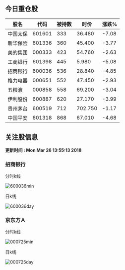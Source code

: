 
## 今日重仓股 

|股名|代码|被持数|时价|涨跌%|
|---|---|---|---|---|
|中国太保|601601|333|36.480|-7.08|
|新华保险|601336|360|45.400|-3.77|
|美的集团|000333|423|54.760|-2.63|
|工商银行|601398|445|5.980|-5.08|
|招商银行|600036|536|28.840|-4.85|
|格力电器|000651|552|47.450|-2.93|
|五粮液|000858|558|69.200|-3.04|
|伊利股份|600887|620|27.170|-3.99|
|贵州茅台|600519|712|702.750|-1.17|
|中国平安|601318|868|67.010|-4.68|

## 关注股信息
**更新时间 : Mon Mar 26 13:55:13 2018**
### 招商银行 
分时k线

![600036min](http://image.sinajs.cn/newchart/min/n/sh600036.gif)

日k线

![600036day](http://image.sinajs.cn/newchart/daily/n/sh600036.gif)

### 京东方Ａ 
分时k线

![000725min](http://image.sinajs.cn/newchart/min/n/sz000725.gif)

日k线

![000725day](http://image.sinajs.cn/newchart/daily/n/sz000725.gif)
